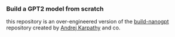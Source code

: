 ### Build a GPT2 model from scratch 

this repository is an over-engineered version of the [build-nanogpt](https://github.com/karpathy/build-nanogpt) repository created by [Andrej Karpathy](https://github.com/karpathy) and co.
